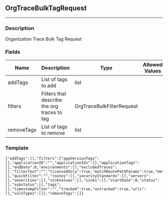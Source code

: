 ## OrgTraceBulkTagRequest
---
### Description
Organization Trace Bulk Tag Request
### Fields
| Name | Description | Type | Allowed Values | Required |
| ---- | ----------- | ---- | -------------- | -------- |
| addTags | List of tags to add | list |  | true |
| filters | Filters that describe the org traces to tag | OrgTraceBulkFilterRequest |  | true |
| removeTags | List of tags to remove | list |  | true |
### Template
```
{"addTags":[],"filters":{"appVersionTags":[],"applicationID":"","applicationIds":[],"applicationTags":[],"endDate":0,"environments":[],"excludedTraces":[],"filterText":"","licensedOnly":true,"matchRoutePathParams":true,"metadataFilters":[],"quickFilter":"","routes":[],"securityStandards":[],"servers":[],"severities":[],"sinkValues":[],"sinks":[],"startDate":0,"status":[],"substatus":[],"tags":[],"timestampFilter":"","tracked":true,"untracked":true,"urls":[],"vulnTypes":[]},"removeTags":[]}
```

